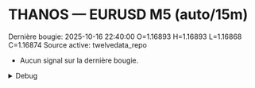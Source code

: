 # THANOS — EURUSD M5 (auto/15m)
Dernière bougie: 2025-10-16 22:40:00  O=1.16893  H=1.16893  L=1.16868  C=1.16874
Source active: twelvedata_repo

- Aucun signal sur la dernière bougie.

<details><summary>Debug</summary>

- TD_API_KEY manquant.

</details>